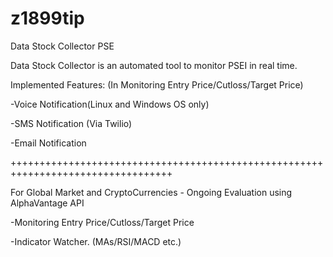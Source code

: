 # z1899tip
Data Stock Collector PSE

Data Stock Collector is an automated tool to monitor PSEI in real time.

Implemented Features: (In Monitoring Entry Price/Cutloss/Target Price)

-Voice Notification(Linux and Windows OS only)

-SMS Notification (Via Twilio)

-Email Notification
  
++++++++++++++++++++++++++++++++++++++++++++++++++++++++++++++++++++++++++++++++++
  
For Global Market and CryptoCurrencies - Ongoing Evaluation using AlphaVantage API

-Monitoring Entry Price/Cutloss/Target Price

-Indicator Watcher. (MAs/RSI/MACD etc.)
  
  
